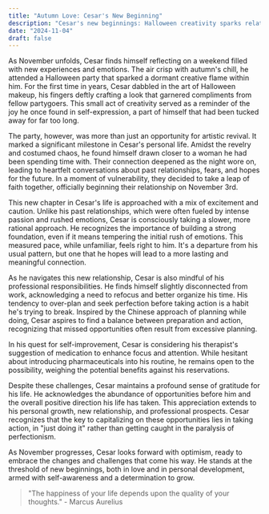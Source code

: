 ```yaml
---
title: "Autumn Love: Cesar's New Beginning"
description: "Cesar's new beginnings: Halloween creativity sparks relationship and personal growth."
date: "2024-11-04"
draft: false
---
```


As November unfolds, Cesar finds himself reflecting on a weekend filled with new experiences and emotions. The air crisp with autumn's chill, he attended a Halloween party that sparked a dormant creative flame within him. For the first time in years, Cesar dabbled in the art of Halloween makeup, his fingers deftly crafting a look that garnered compliments from fellow partygoers. This small act of creativity served as a reminder of the joy he once found in self-expression, a part of himself that had been tucked away for far too long.

The party, however, was more than just an opportunity for artistic revival. It marked a significant milestone in Cesar's personal life. Amidst the revelry and costumed chaos, he found himself drawn closer to a woman he had been spending time with. Their connection deepened as the night wore on, leading to heartfelt conversations about past relationships, fears, and hopes for the future. In a moment of vulnerability, they decided to take a leap of faith together, officially beginning their relationship on November 3rd.

This new chapter in Cesar's life is approached with a mix of excitement and caution. Unlike his past relationships, which were often fueled by intense passion and rushed emotions, Cesar is consciously taking a slower, more rational approach. He recognizes the importance of building a strong foundation, even if it means tempering the initial rush of emotions. This measured pace, while unfamiliar, feels right to him. It's a departure from his usual pattern, but one that he hopes will lead to a more lasting and meaningful connection.

As he navigates this new relationship, Cesar is also mindful of his professional responsibilities. He finds himself slightly disconnected from work, acknowledging a need to refocus and better organize his time. His tendency to over-plan and seek perfection before taking action is a habit he's trying to break. Inspired by the Chinese approach of planning while doing, Cesar aspires to find a balance between preparation and action, recognizing that missed opportunities often result from excessive planning.

In his quest for self-improvement, Cesar is considering his therapist's suggestion of medication to enhance focus and attention. While hesitant about introducing pharmaceuticals into his routine, he remains open to the possibility, weighing the potential benefits against his reservations.

Despite these challenges, Cesar maintains a profound sense of gratitude for his life. He acknowledges the abundance of opportunities before him and the overall positive direction his life has taken. This appreciation extends to his personal growth, new relationship, and professional prospects. Cesar recognizes that the key to capitalizing on these opportunities lies in taking action, in "just doing it" rather than getting caught in the paralysis of perfectionism.

As November progresses, Cesar looks forward with optimism, ready to embrace the changes and challenges that come his way. He stands at the threshold of new beginnings, both in love and in personal development, armed with self-awareness and a determination to grow.

> "The happiness of your life depends upon the quality of your thoughts." - Marcus Aurelius